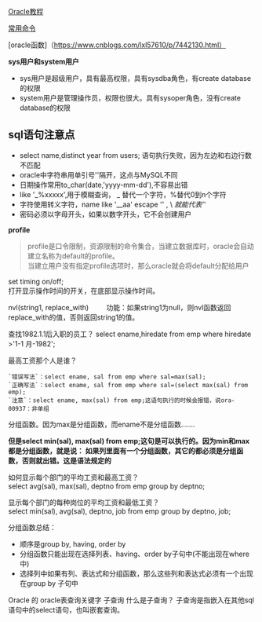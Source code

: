 [Oracle教程](http://www.hechaku.com/Oracle/oracle_sql_plus.html)

[常用命令](https://www.cnblogs.com/chinafine/articles/1755405.html)

[oracle函数]（https://www.cnblogs.com/lxl57610/p/7442130.html）

**sys用户和system用户**  
- sys用户是超级用户，具有最高权限，具有sysdba角色，有create database的权限  
- system用户是管理操作员，权限也很大。具有sysoper角色，没有create database的权限  

##  sql语句注意点
- select name,distinct year from users;
语句执行失败，因为左边和右边行数不匹配
- oracle中字符串用单引号''隔开，这点与MySQL不同
- 日期操作常用to_char(date,'yyyy-mm-dd'),不容易出错
- like '_%xxxxx',用于模糊查询， _ 替代一个字符，%替代0到n个字符
- 字符使用转义字符，name like '_\_aa' escape '\'  , \ _就能代表'_'
- 密码必须以字母开头，如果以数字开头，它不会创建用户

**profile**  
>profile是口令限制，资源限制的命令集合，当建立数据库时，oracle会自动建立名称为default的profile。  
当建立用户没有指定profile选项时，那么oracle就会将default分配给用户  

set timing on/off;  
打开显示操作时间的开关，在底部显示操作时间。

nvl(string1, replace_with) 　　
功能：如果string1为null，则nvl函数返回replace_with的值，否则返回string1的值。  

查找1982.1.1后入职的员工？ select ename,hiredate from emp where hiredate >'1-1 月-1982';  


最高工资那个人是谁？

	`错误写法`：select ename, sal from emp where sal=max(sal);
	`正确写法`：select ename, sal from emp where sal=(select max(sal) from emp);
	`注意`：select ename, max(sal) from emp;这语句执行的时候会报错，说ora-00937：非单组  
  分组函数。因为max是分组函数，而ename不是分组函数.......

**但是select min(sal), max(sal) from emp;这句是可以执行的。因为min和max都是分组函数，就是说：
如果列里面有一个分组函数，其它的都必须是分组函数，否则就出错。这是语法规定的**
  
  如何显示每个部门的平均工资和最高工资？  
	select avg(sal), max(sal), deptno from emp group by deptno;
  
  显示每个部门的每种岗位的平均工资和最低工资？  
	select min(sal), avg(sal), deptno, job from emp group by deptno, job;
  
  分组函数总结：
  * 顺序是group by, having, order by 
  * 分组函数只能出现在选择列表、having、order by子句中(不能出现在where中)
  * 选择列中如果有列、表达式和分组函数，那么这些列和表达式必须有一个出现在group by 子句中
  
  Oracle 的 oracle表查询关键字
  子查询 什么是子查询？ 子查询是指嵌入在其他sql语句中的select语句，也叫嵌套查询。
